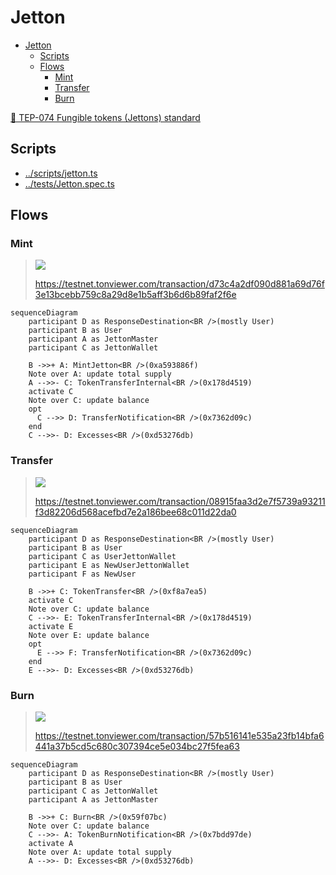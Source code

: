 # Jetton

- [Jetton](#jetton)
  - [Scripts](#scripts)
  - [Flows](#flows)
    - [Mint](#mint)
    - [Transfer](#transfer)
    - [Burn](#burn)

[📖 TEP-074 Fungible tokens (Jettons) standard](https://github.com/ton-blockchain/TEPs/blob/master/text/0074-jettons-standard.md)

## Scripts

-   [../scripts/jetton.ts](https://github.com/Laisky/tact-utils/blob/main/scripts/jetton.ts)
-   [../tests/Jetton.spec.ts](https://github.com/Laisky/tact-utils/blob/main/tests/Jetton.spec.ts)

## Flows

### Mint

> ![](https://s3.laisky.com/uploads/2024/10/jetton-mint.png)
>
> <https://testnet.tonviewer.com/transaction/d73c4a2df090d881a69d76f3e13bcebb759c8a29d8e1b5aff3b6d6b89faf2f6e>

```mermaid
sequenceDiagram
    participant D as ResponseDestination<BR />(mostly User)
    participant B as User
    participant A as JettonMaster
    participant C as JettonWallet

    B ->>+ A: MintJetton<BR />(0xa593886f)
    Note over A: update total supply
    A -->>- C: TokenTransferInternal<BR />(0x178d4519)
    activate C
    Note over C: update balance
    opt
      C -->> D: TransferNotification<BR />(0x7362d09c)
    end
    C -->>- D: Excesses<BR />(0xd53276db)
```

### Transfer

> ![](https://s3.laisky.com/uploads/2024/10/jetton-transfer.png)
>
> <https://testnet.tonviewer.com/transaction/08915faa3d2e7f5739a93211f3d82206d568acefbd7e2a186bee68c011d22da0>

```mermaid
sequenceDiagram
    participant D as ResponseDestination<BR />(mostly User)
    participant B as User
    participant C as UserJettonWallet
    participant E as NewUserJettonWallet
    participant F as NewUser

    B ->>+ C: TokenTransfer<BR />(0xf8a7ea5)
    activate C
    Note over C: update balance
    C -->>- E: TokenTransferInternal<BR />(0x178d4519)
    activate E
    Note over E: update balance
    opt
      E -->> F: TransferNotification<BR />(0x7362d09c)
    end
    E -->>- D: Excesses<BR />(0xd53276db)
```

### Burn

> ![](https://s3.laisky.com/uploads/2024/10/jetton-burn.png)
>
> <https://testnet.tonviewer.com/transaction/57b516141e535a23fb14bfa6441a37b5cd5c680c307394ce5e034bc27f5fea63>

```mermaid
sequenceDiagram
    participant D as ResponseDestination<BR />(mostly User)
    participant B as User
    participant C as JettonWallet
    participant A as JettonMaster

    B ->>+ C: Burn<BR />(0x59f07bc)
    Note over C: update balance
    C -->>- A: TokenBurnNotification<BR />(0x7bdd97de)
    activate A
    Note over A: update total supply
    A -->>- D: Excesses<BR />(0xd53276db)
```
